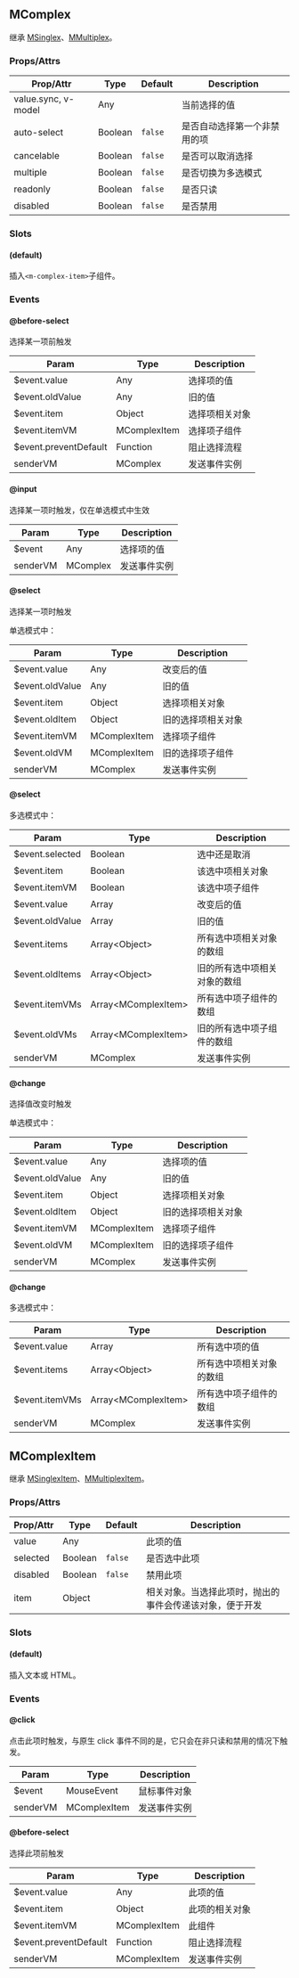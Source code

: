 ## MComplex

继承 [MSinglex](../m-singlex)、[MMultiplex](../m-multiplex)。

### Props/Attrs

| Prop/Attr | Type | Default | Description |
| --------- | ---- | ------- | ----------- |
| value.sync, v-model | Any | | 当前选择的值 |
| auto-select | Boolean | `false` | 是否自动选择第一个非禁用的项 |
| cancelable | Boolean | `false` | 是否可以取消选择 |
| multiple | Boolean | `false` | 是否切换为多选模式 |
| readonly | Boolean | `false` | 是否只读 |
| disabled | Boolean | `false` | 是否禁用 |

### Slots

#### (default)

插入`<m-complex-item>`子组件。

### Events

#### @before-select

选择某一项前触发

| Param | Type | Description |
| ----- | ---- | ----------- |
| $event.value | Any | 选择项的值 |
| $event.oldValue | Any | 旧的值 |
| $event.item | Object | 选择项相关对象 |
| $event.itemVM | MComplexItem | 选择项子组件 |
| $event.preventDefault | Function | 阻止选择流程 |
| senderVM | MComplex | 发送事件实例 |

#### @input

选择某一项时触发，仅在单选模式中生效

| Param | Type | Description |
| ----- | ---- | ----------- |
| $event | Any | 选择项的值 |
| senderVM | MComplex | 发送事件实例 |

#### @select

选择某一项时触发

单选模式中：

| Param | Type | Description |
| ----- | ---- | ----------- |
| $event.value | Any | 改变后的值 |
| $event.oldValue | Any | 旧的值 |
| $event.item | Object | 选择项相关对象 |
| $event.oldItem | Object | 旧的选择项相关对象 |
| $event.itemVM | MComplexItem | 选择项子组件 |
| $event.oldVM | MComplexItem | 旧的选择项子组件 |
| senderVM | MComplex | 发送事件实例 |

#### @select

多选模式中：

| Param | Type | Description |
| ----- | ---- | ----------- |
| $event.selected | Boolean | 选中还是取消 |
| $event.item | Boolean | 该选中项相关对象 |
| $event.itemVM | Boolean | 该选中项子组件 |
| $event.value | Array | 改变后的值 |
| $event.oldValue | Array | 旧的值 |
| $event.items | Array\<Object\> | 所有选中项相关对象的数组 |
| $event.oldItems | Array\<Object\> | 旧的所有选中项相关对象的数组 |
| $event.itemVMs | Array\<MComplexItem\> | 所有选中项子组件的数组 |
| $event.oldVMs | Array\<MComplexItem\> | 旧的所有选中项子组件的数组 |
| senderVM | MComplex | 发送事件实例 |

#### @change

选择值改变时触发

单选模式中：

| Param | Type | Description |
| ----- | ---- | ----------- |
| $event.value | Any | 选择项的值 |
| $event.oldValue | Any | 旧的值 |
| $event.item | Object | 选择项相关对象 |
| $event.oldItem | Object | 旧的选择项相关对象 |
| $event.itemVM | MComplexItem | 选择项子组件 |
| $event.oldVM | MComplexItem | 旧的选择项子组件 |
| senderVM | MComplex | 发送事件实例 |

#### @change

多选模式中：

| Param | Type | Description |
| ----- | ---- | ----------- |
| $event.value | Array | 所有选中项的值 |
| $event.items | Array\<Object\> | 所有选中项相关对象的数组 |
| $event.itemVMs | Array\<MComplexItem\> | 所有选中项子组件的数组 |
| senderVM | MComplex | 发送事件实例 |

## MComplexItem

继承 [MSinglexItem](../m-singlex#MSinglexItem)、[MMultiplexItem](../m-multiplex/api#MMultiplexItem)。

### Props/Attrs

| Prop/Attr | Type | Default | Description |
| --------- | ---- | ------- | ----------- |
| value | Any | | 此项的值 |
| selected | Boolean | `false` | 是否选中此项 |
| disabled | Boolean | `false` | 禁用此项 |
| item | Object | | 相关对象。当选择此项时，抛出的事件会传递该对象，便于开发 |

### Slots

#### (default)

插入文本或 HTML。

### Events

#### @click

点击此项时触发，与原生 click 事件不同的是，它只会在非只读和禁用的情况下触发。

| Param | Type | Description |
| ----- | ---- | ----------- |
| $event | MouseEvent | 鼠标事件对象 |
| senderVM | MComplexItem | 发送事件实例 |

#### @before-select

选择此项前触发

| Param | Type | Description |
| ----- | ---- | ----------- |
| $event.value | Any | 此项的值 |
| $event.item | Object | 此项的相关对象 |
| $event.itemVM | MComplexItem | 此组件 |
| $event.preventDefault | Function | 阻止选择流程 |
| senderVM | MComplexItem | 发送事件实例 |
